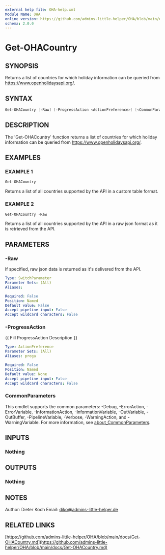 ```yaml
---
external help file: OHA-help.xml
Module Name: OHA
online version: https://github.com/admins-little-helper/OHA/blob/main/docs/Get-OHACountry.md
schema: 2.0.0
---
```


# Get-OHACountry

## SYNOPSIS

Returns a list of countries for which holiday information can be queried from <https://www.openholidaysapi.org/>.

## SYNTAX

```PowerShell
Get-OHACountry [-Raw] [-ProgressAction <ActionPreference>] [<CommonParameters>]
```

## DESCRIPTION

The 'Get-OHACountry' function returns a list of countries for which holiday information can be queried from <https://www.openholidaysapi.org/>.

## EXAMPLES

### EXAMPLE 1

```PowerShell
Get-OHACountry
```

Returns a list of all countries supported by the API in a custom table format.

### EXAMPLE 2

```PowerShell
Get-OHACountry -Raw
```

Returns a list of all countries supported by the API in a raw json format as it is retrieved from the API.

## PARAMETERS

### -Raw

If specified, raw json data is returned as it's delivered from the API.

```yaml
Type: SwitchParameter
Parameter Sets: (All)
Aliases:

Required: False
Position: Named
Default value: False
Accept pipeline input: False
Accept wildcard characters: False
```

### -ProgressAction

{{ Fill ProgressAction Description }}

```yaml
Type: ActionPreference
Parameter Sets: (All)
Aliases: proga

Required: False
Position: Named
Default value: None
Accept pipeline input: False
Accept wildcard characters: False
```

### CommonParameters

This cmdlet supports the common parameters: -Debug, -ErrorAction, -ErrorVariable, -InformationAction, -InformationVariable, -OutVariable, -OutBuffer, -PipelineVariable, -Verbose, -WarningAction, and -WarningVariable. For more information, see [about_CommonParameters](http://go.microsoft.com/fwlink/?LinkID=113216).

## INPUTS

### Nothing

## OUTPUTS

### Nothing

## NOTES

Author:     Dieter Koch
Email:      <diko@admins-little-helper.de>

## RELATED LINKS

[https://github.com/admins-little-helper/OHA/blob/main/docs/Get-OHACountry.md](https://github.com/admins-little-helper/OHA/blob/main/docs/Get-OHACountry.md)
